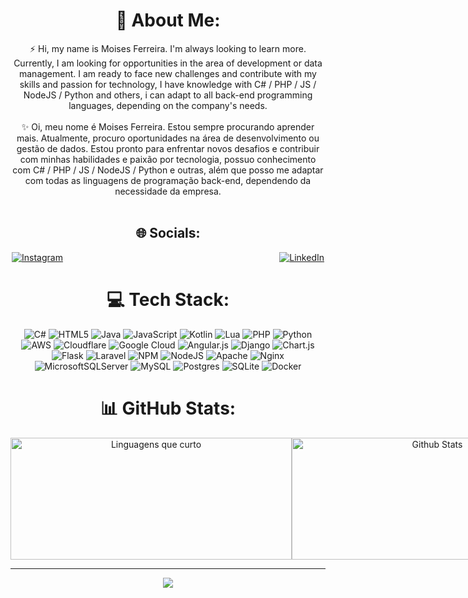 <div align="center">

# 💫 About Me:
⚡ Hi, my name is Moises Ferreira. I'm always looking to learn more. Currently, I am looking for opportunities in the area of development or data management. I am ready to face new challenges and contribute with my skills and passion for technology, I have knowledge with C# / PHP / JS / NodeJS / Python and others, i can adapt to all back-end programming languages, depending on the company's needs.<br><br>✨ Oi, meu nome é Moises Ferreira. Estou sempre procurando aprender mais. Atualmente, procuro oportunidades na área de desenvolvimento ou gestão de dados. Estou pronto para enfrentar novos desafios e contribuir com minhas habilidades e paixão por tecnologia, possuo conhecimento com C# / PHP / JS / NodeJS / Python e outras, além que posso me adaptar com todas as linguagens de programação back-end, dependendo da necessidade da empresa.<br><br>

## 🌐 Socials:
<div style="display: flex; justify-content: space-between; width: 100%; max-width: 500px;">
    <a href="https://instagram.com/moisesferreirajj" target="_blank"><img src="https://img.shields.io/badge/Instagram-%23E4405F.svg?logo=Instagram&logoColor=white" alt="Instagram"></a>
    <a href="https://linkedin.com/in/moisesferreirajj" target="_blank"><img src="https://img.shields.io/badge/LinkedIn-%230077B5.svg?logo=linkedin&logoColor=white" alt="LinkedIn"></a>
</div>

# 💻 Tech Stack:
![C#](https://img.shields.io/badge/c%23-%23239120.svg?style=for-the-badge&logo=csharp&logoColor=white) ![HTML5](https://img.shields.io/badge/html5-%23E34F26.svg?style=for-the-badge&logo=html5&logoColor=white) ![Java](https://img.shields.io/badge/java-%23ED8B00.svg?style=for-the-badge&logo=openjdk&logoColor=white) ![JavaScript](https://img.shields.io/badge/javascript-%23323330.svg?style=for-the-badge&logo=javascript&logoColor=%23F7DF1E) ![Kotlin](https://img.shields.io/badge/kotlin-%237F52FF.svg?style=for-the-badge&logo=kotlin&logoColor=white) ![Lua](https://img.shields.io/badge/lua-%232C2D72.svg?style=for-the-badge&logo=lua&logoColor=white) ![PHP](https://img.shields.io/badge/php-%23777BB4.svg?style=for-the-badge&logo=php&logoColor=white) ![Python](https://img.shields.io/badge/python-3670A0?style=for-the-badge&logo=python&logoColor=ffdd54) ![AWS](https://img.shields.io/badge/AWS-%23FF9900.svg?style=for-the-badge&logo=amazon-aws&logoColor=white) ![Cloudflare](https://img.shields.io/badge/Cloudflare-F38020?style=for-the-badge&logo=Cloudflare&logoColor=white) ![Google Cloud](https://img.shields.io/badge/GoogleCloud-%234285F4.svg?style=for-the-badge&logo=google-cloud&logoColor=white) ![Angular.js](https://img.shields.io/badge/angular.js-%23E23237.svg?style=for-the-badge&logo=angularjs&logoColor=white) ![Django](https://img.shields.io/badge/django-%23092E20.svg?style=for-the-badge&logo=django&logoColor=white) ![Chart.js](https://img.shields.io/badge/chart.js-F5788D.svg?style=for-the-badge&logo=chart.js&logoColor=white) ![Flask](https://img.shields.io/badge/flask-%23000.svg?style=for-the-badge&logo=flask&logoColor=white) ![Laravel](https://img.shields.io/badge/laravel-%23FF2D20.svg?style=for-the-badge&logo=laravel&logoColor=white) ![NPM](https://img.shields.io/badge/NPM-%23CB3837.svg?style=for-the-badge&logo=npm&logoColor=white) ![NodeJS](https://img.shields.io/badge/node.js-6DA55F?style=for-the-badge&logo=node.js&logoColor=white) ![Apache](https://img.shields.io/badge/apache-%23D42029.svg?style=for-the-badge&logo=apache&logoColor=white) ![Nginx](https://img.shields.io/badge/nginx-%23009639.svg?style=for-the-badge&logo=nginx&logoColor=white) ![MicrosoftSQLServer](https://img.shields.io/badge/Microsoft%20SQL%20Server-CC2927?style=for-the-badge&logo=microsoft%20sql%20server&logoColor=white) ![MySQL](https://img.shields.io/badge/mysql-4479A1.svg?style=for-the-badge&logo=mysql&logoColor=white) ![Postgres](https://img.shields.io/badge/postgres-%23316192.svg?style=for-the-badge&logo=postgresql&logoColor=white) ![SQLite](https://img.shields.io/badge/sqlite-%2307405e.svg?style=for-the-badge&logo=sqlite&logoColor=white) ![Docker](https://img.shields.io/badge/docker-%230db7ed.svg?style=for-the-badge&logo=docker&logoColor=white)

# 📊 GitHub Stats:
<div style="display: flex; justify-content: space-between; width: 100%; max-width: 1000px; margin-top: 10px;">
    <img src="https://camo.githubusercontent.com/15f22e4d6815bd3f1cf0a2f8be3876406bfa35934354916d0ee7b94223f451c1/68747470733a2f2f6769746875622d726561646d652d73746174732e76657263656c2e6170702f6170692f746f702d6c616e67732f3f757365726e616d653d6d6f6973657366657272656972616a6a267468656d653d6461726b26686964655f626f726465723d66616c736526696e636c7564655f616c6c5f636f6d6d6974733d7472756526636f756e745f707269766174653d74727565266c61796f75743d636f6d70616374" 
    alt="Linguagens que curto" style="width: 450px; height: 195px;">
    <img src="https://camo.githubusercontent.com/ce1efbba8881ba319b3910233023f3422f16af3a897e3a690b6583c2fe88e704/68747470733a2f2f6769746875622d726561646d652d73746174732e76657263656c2e6170702f6170693f757365726e616d653d6d6f6973657366657272656972616a6a267468656d653d6461726b26686964655f626f726465723d66616c736526696e636c7564655f616c6c5f636f6d6d6974733d7472756526636f756e745f707269766174653d74727565" 
    alt="Github Stats" style="width: 450px; height: 195px; margin-right: 10px;">
</div>

---
[![](https://visitcount.itsvg.in/api?id=moisesferreirajj&icon=0&color=0)](https://visitcount.itsvg.in)

<!-- Proudly created with GPRM ( https://gprm.itsvg.in ) -->

</div>

